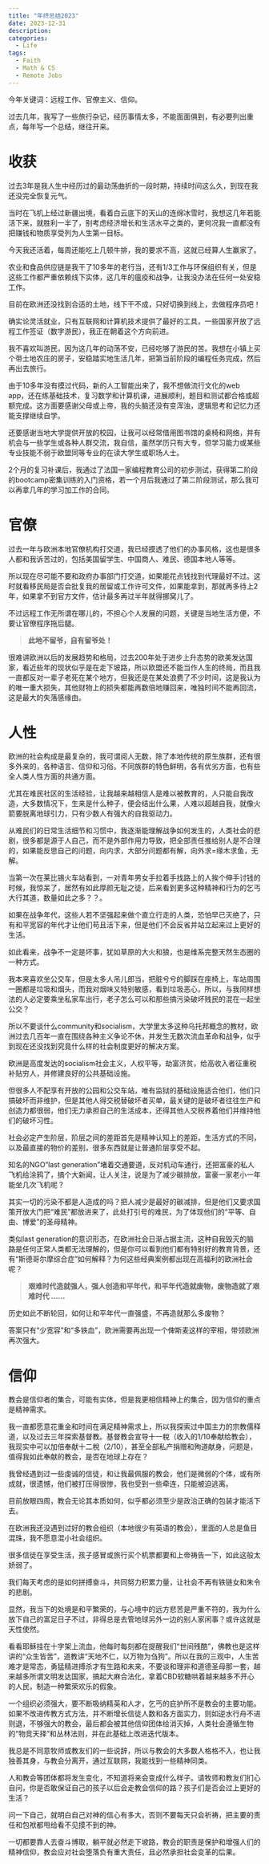 ```yaml
---
title: "年终总结2023"
date: 2023-12-31
description: 
categories:
  - Life
tags:
  - Faith
  - Math & CS
  - Remote Jobs
---
```


今年关键词：远程工作、官僚主义、信仰。

过去几年，我写了一些旅行杂记，经历事情太多，不能面面俱到，有必要列出重点，每年写一个总结，继往开来。

# 收获

过去3年是我人生中经历过的最动荡曲折的一段时期，持续时间这么久，到现在我还没完全恢复元气。

当时在飞机上经过新疆出境，看着白云底下的天山的连绵冰雪时，我想这几年若能活下来，就胜利一半了，别考虑经济增长和生活水平之类的，更何况我一直都没有把赚钱和物质享受列为人生第一目标。

今天我还活着，每周还能吃上几顿牛排，我的要求不高，这就已经算人生赢家了。

农业和食品供应链是我干了10多年的老行当，还有1/3工作与环保组织有关，但是这些工作都严重依赖线下实体，这几年的瘟疫和战争，让我没办法在任何一处安稳工作。

目前在欧洲还没找到合适的土地，线下干不成，只好切换到线上，去做程序员吧！

确实论灵活就业，只有互联网和计算机技术提供了最好的工具，一些国家开放了远程工作签证（数字游民），我正在朝着这个方向前进。

我不喜欢叫游民，因为这几年的动荡不安，已经吃够了游民的苦。我想在小镇上买个带土地农庄的房子，安稳踏实地生活几年，把第当前阶段的编程任务完成，然后再出去旅行。

由于10多年没有摸过代码，新的人工智能出来了，我不想做流行文化的web app，还在练基础技术，复习数学和计算机课，进展顺利，题目和测试都合格或超额完成。这方面要感谢父母或上帝，我的头脑还没有变浑浊，逻辑思考和记忆力还能支撑继续自学。

还要感谢当地大学提供开放的校园，让我可以经常借用图书馆的桌椅和网络，并有机会与一些学生或各种人群交流，我自信，虽然学历只有大专，但学习能力或某些专业技能不弱于欧盟同等专业的在读大学生或职场人士。

2个月的复习补课后，我通过了法国一家编程教育公司的初步测试，获得第二阶段的bootcamp密集训练的入门资格，若一个月后我通过了第二阶段测试，那么我可以再拿几年的学习加工作的合同。

# 官僚

过去一年与欧洲本地官僚机构打交道，我已经摸透了他们的办事风格，这也是很多人都和我诉苦过的，包括美国留学生、中国商人、难民、德国本地人等等。

所以现在尽可能不要和政府办事部门打交道，如果能花点钱找到代理最好不过。这时就看移民局是否会批复我的居留或工作许可文件，如果能拿到，那就再多待上2年，如果拿不到官方文件，估计最多再过半年就得挪窝儿了。

不过远程工作无所谓在哪儿的，不担心个人发展的问题，关键是当地生活方便，不要让官僚程序拖后腿。

> **此地不留爷，自有留爷处！**

很难讲欧洲以后的发展趋势和格局，过去200年处于进步上升态势的欧美发达国家，看近些年的现状似乎是在走下坡路，所以欧盟还不能当作人生的终局，而且我一直都反对一辈子老死在某个地方，但我还是在某处浪费了不少时间，这是我认为的唯一重大损失，其他财物上的损失都能再数倍地赚回来，唯独时间不能再回流，这是最大的失落感缘由。

# 人性

欧洲的社会构成是最复杂的，我可谓阅人无数，除了本地传统的原生族群，还有很多外来的，各种语言、信仰和习俗。不同族群的特色鲜明，各有优劣方面，也有些全人类人性方面的共通方面。

尤其在难民社区的生活经验，让我越来越相信人是难以被教育的，人只能自我改造，大多数情况下，生来是什么种子，便会结出什么果，人难以超越自我，就像火箭要脱离地球引力，只有少数人有强大的自我驱动力。

从难民们的日常生活细节和习惯中，我逐渐能理解战争如何发生的，人类社会的悲剧，很多都是源于人自己，而不是外部作用力导致，把全部责任推给别人是不合理的，如果能反思自己的问题，向内求，大部分问题都有解，向外求=缘木求鱼，无解。

当第一次在莱比锡火车站看到，一对青年男女手拉着手找路上的人挨个伸手讨钱的时候，我惊呆了，居然有如此厚颜无耻之徒，后来看到更多这种精神和行为的乞丐大行其道，数量如此之多？？。

如果在战争年代，这些人若不坚强起来做个直立行走的人类，恐怕早已灭绝了，只有和平宽容的年代才让他们苟且活下来，但是他们不会反省并站立起来过上更好的生活。

如此看来，战争不一定是坏事，犹如草原的大火和狼，也是维系完整天然生态圈的一种方式。

我本来喜欢坐公交车，但是太多人吊儿郎当，把脏兮兮的脚踩在座椅上，车站周围一圈都是垃圾和烟头，而我对烟味又特别敏感，看到垃圾恶心，所以，与我同样想法的人必定要乘坐私家车出行，老子怎么可以和那些搞污染破坏贱民的混在一起坐公交？

所以不要谈什么community和socialism，大学里太多这种乌托邦概念的教材，欧洲过去几百年一直在围绕各种主义争论不休，并发生无数次流血革命和战争，似乎到现在还没找到究竟什么样的社会制度更好的解决方案。

欧洲是高度发达的socialism社会主义，人权平等，劫富济贫，给高收入者征重税补贴穷人，并修建良好的公共基础设施。

但很多人不配享有开放的公园和公交车站，唯有监狱的基础设施适合他们，他们只搞破坏而非维护，但是其他人得交税替破坏者买单，最关键的是破坏者往往生产和创造力都很弱，他们无力承担自己的生活成本，还得其他人交税养着他们并维持他们的破坏习性。

社会必定产生阶层，阶层之间的差距首先是精神认知上的差距，生活方式的不同，以及最直接的物价的差别，很多东西就是让普通阶层享受不起。

知名的NGO“last generation”堵着交通要道，反对机动车通行，还把富豪的私人飞机给涂鸦了，搞个大新闻，让人关注，说是为了减少碳排放，富豪一家老小一年能坐几次飞机呢？

其实一切的污染不都是人造成的吗？把人减少是最好的碳减排，但是他们又要求国策开放大门把“难民”都放进来了，此处打引号的难民，为了体现他们的“平等、自由、博爱”的圣母精神。

类似last generation的意识形态，在欧洲社会日渐占据主流，这种自我毁灭的脑路是任何正常人类都无法理解的，但是你可以看到他们都有特别好的教育背景，还有“斯德哥尔摩综合症”如何解释？为何这些经典案例都出现在高福利的欧洲社会呢？

> **艰难时代造就强人，强人创造和平年代，和平年代造就废物，废物造就了艰难时代 ……**

历史如此不断轮回，如何让和平年代一直强盛，不再造就那么多废物？

答案只有“少宽容”和“多铁血”，欧洲需要再出现一个俾斯麦这样的宰相，带领欧洲再次强大。

# 信仰

教会是信仰者的集合，可能有实体，但是我更相信精神上的集合，因为信仰的重点是精神需求。

我一直都愿意花重金和时间在满足精神需求上，所以我探索过中国主力的宗教儒释道，以及过去三年探索基督教。基督教会宣导十一稅（收入的1/10奉献给教会），我现实中可以加倍奉献十二稅（2/10），甚至全部私产捐赠和殉道献身，问题是，值得我如此奉献的教会，是否在地球上存在？

我曾经遇到过一些虔诚的信徒，和让我最佩服的教会，他们是微弱的个体，或有所成就，很遗憾，他们被打压得很惨，我也受到一些牵连，只能被迫逃离。

目前放眼四周，教会无论其本质如何，似乎都必须至少是政治正确的包装才能活下去。

在欧洲我还没遇到过好的教会组织（本地很少有英语的教会），里面的人总是鱼目混珠，我不愿意混小社会组织。

很多信徒在享受生活，孩子感冒或旅行买个机票都要和上帝祷告一下，如此这般太娇弱了。

我们每天考虑的是如何拼搏奋斗，共同努力积累力量，让社会不再有铁链女和朱令的悲剧。

显然，我当下的处境是和平繁荣的，与心境中的远方悲苦是严重不符的，我为什么放下自己的富足日子不过，非得总是去管地球另外一边的别人家闲事？或许这就是天性使然。

看看耶稣挂在十字架上流血，他每时每刻都在提醒我们“世间残酷”，佛教也是这样讲的“众生皆苦”，道教讲“天地不仁，以万物为刍狗”。所以在我的三观中，人生苦难才是常态，勇猛精进搏杀才有生路和未来，不要谈和理非和道德圣母那一套，越来越多所谓文明发达国家，搞起大麻合法化，拿着CBD软糖哄着越来越多不开心的人民，制造一种繁荣欢乐的假象。

一个组织必须强大，要不断吸纳精英和人才，乞丐的庇护所不是教会的主要功能。如果不改进传教方式方法，并不断增长信徒人数和各方面实力，则如逆水行舟不进则退，不够强大的教会，最后都会被其他信仰团体给消灭掉，人类社会遵循生物的“物竞天择”和丛林法则，并在此基础上改进迭代版本。

我总是不同意牧师或教友们的一些说辞，所以与教会的大多数人格格不入，也让我独善其身，与教会分离开，通过互联网，我能找到一些精神同类。

人和教会等团体都将发生变化，不知道将来会变成什么样子。请牧师和教友们扪心自问，你是否敢保证自己的孩子以后会走教会信仰的路？孩子们是否会过上更好的生活？

问一下自己，就明白自己对神的信心有多大，否则不要每天只会祈祷，把主要的责任和包袱都甩给看不见摸不到的神。

一切都要靠人去奋斗博取，躺平就必然走下坡路，教会的职责是保护和增强人们的精神信仰，教会应对社会堕落负有重大责任，且必然承担社会变革的后果。